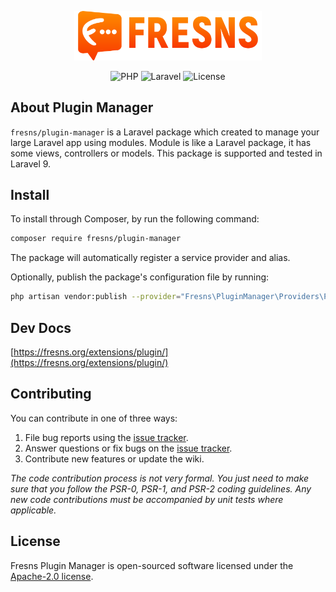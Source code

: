 <p align="center"><a href="https://fresns.org" target="_blank"><img src="https://raw.githubusercontent.com/fresns/docs/main/images/Fresns%20Logo.png" width="300"></a></p>

<p align="center">
<img src="https://img.shields.io/badge/PHP-%5E8.0-green" alt="PHP">
<img src="https://img.shields.io/badge/Laravel-%5E8.0%7C%5E9.0-orange" alt="Laravel">
<img src="https://img.shields.io/badge/License-Apache--2.0-blue" alt="License">
</p>

## About Plugin Manager

`fresns/plugin-manager` is a Laravel package which created to manage your large Laravel app using modules. Module is like a Laravel package, it has some views, controllers or models. This package is supported and tested in Laravel 9.

## Install

To install through Composer, by run the following command:

```bash
composer require fresns/plugin-manager
```

The package will automatically register a service provider and alias.

Optionally, publish the package's configuration file by running:

```bash
php artisan vendor:publish --provider="Fresns\PluginManager\Providers\PluginServiceProvider"
```

## Dev Docs

[https://fresns.org/extensions/plugin/](https://fresns.org/extensions/plugin/)

## Contributing

You can contribute in one of three ways:

1. File bug reports using the [issue tracker](https://github.com/fresns/plugin-manager/issues).
2. Answer questions or fix bugs on the [issue tracker](https://github.com/fresns/plugin-manager/issues).
3. Contribute new features or update the wiki.

*The code contribution process is not very formal. You just need to make sure that you follow the PSR-0, PSR-1, and PSR-2 coding guidelines. Any new code contributions must be accompanied by unit tests where applicable.*

## License

Fresns Plugin Manager is open-sourced software licensed under the [Apache-2.0 license](https://github.com/fresns/plugin-manager/blob/main/LICENSE).
